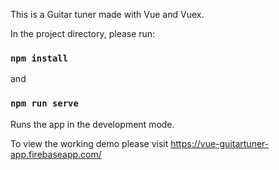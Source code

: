This is a Guitar tuner made with Vue and Vuex.

In the project directory, please run:

### `npm install`
and
### `npm run serve`

Runs the app in the development mode.<br />

To view the working demo please visit https://vue-guitartuner-app.firebaseapp.com/